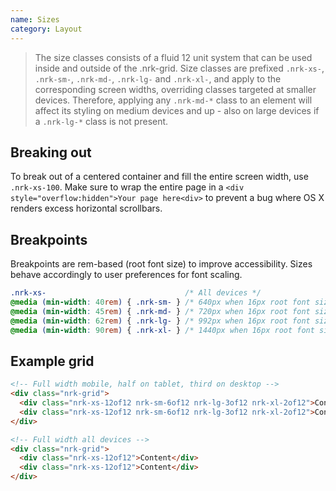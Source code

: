 ```yaml
---
name: Sizes
category: Layout
---
```


> The size classes consists of a fluid 12 unit system that can be used inside and outside of the .nrk-grid. Size classes are prefixed `.nrk-xs-`, `.nrk-sm-`, `.nrk-md-`, `.nrk-lg-` and `.nrk-xl-`, and apply to the corresponding screen widths, overriding classes targeted at smaller devices. Therefore, applying any `.nrk-md-*` class to an element will affect its styling on medium devices and up - also on large devices if a `.nrk-lg-*` class is not present.

## Breaking out
To break out of a centered container and fill the entire screen width, use `.nrk-xs-100`. Make sure to wrap the entire page in a `<div style="overflow:hidden">Your page here<div>` to prevent a bug where OS X renders excess horizontal scrollbars.

## Breakpoints
Breakpoints are rem-based (root font size) to improve accessibility. Sizes behave accordingly to user preferences for font scaling.

```css
.nrk-xs-                               /* All devices */
@media (min-width: 40rem) { .nrk-sm- } /* 640px when 16px root font size: Small devices and up */
@media (min-width: 45rem) { .nrk-md- } /* 720px when 16px root font size: Medium devices and up */
@media (min-width: 62rem) { .nrk-lg- } /* 992px when 16px root font size: Large devices and up */
@media (min-width: 90rem) { .nrk-xl- } /* 1440px when 16px root font size: Extra large devices and up */
```

## Example grid
```html
<!-- Full width mobile, half on tablet, third on desktop -->
<div class="nrk-grid">
  <div class="nrk-xs-12of12 nrk-sm-6of12 nrk-lg-3of12 nrk-xl-2of12">Content</div>
  <div class="nrk-xs-12of12 nrk-sm-6of12 nrk-lg-3of12 nrk-xl-2of12">Content</div>
</div>

<!-- Full width all devices -->
<div class="nrk-grid">
  <div class="nrk-xs-12of12">Content</div>
  <div class="nrk-xs-12of12">Content</div>
</div>
```
